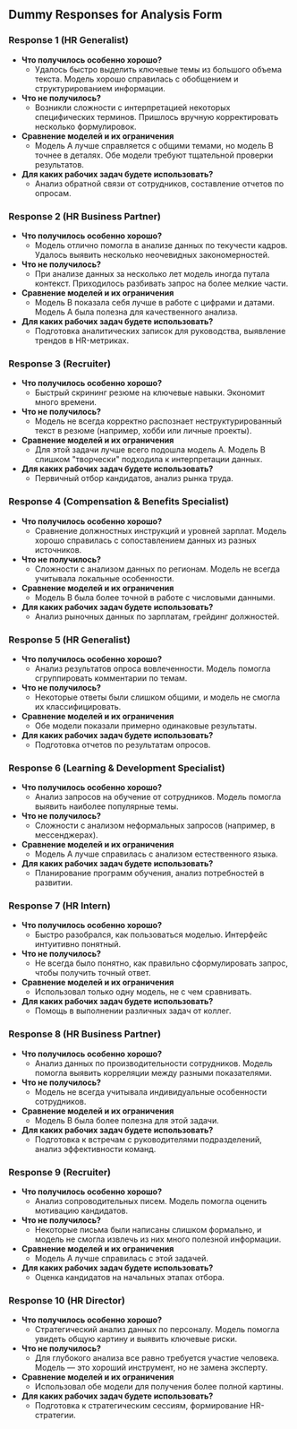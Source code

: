 ## Dummy Responses for Analysis Form

### Response 1 (HR Generalist)

- **Что получилось особенно хорошо?**
  - Удалось быстро выделить ключевые темы из большого объема текста. Модель хорошо справилась с обобщением и структурированием информации.
- **Что не получилось?**
  - Возникли сложности с интерпретацией некоторых специфических терминов. Пришлось вручную корректировать несколько формулировок.
- **Сравнение моделей и их ограничения**
  - Модель A лучше справляется с общими темами, но модель B точнее в деталях. Обе модели требуют тщательной проверки результатов.
- **Для каких рабочих задач будете использовать?**
  - Анализ обратной связи от сотрудников, составление отчетов по опросам.

### Response 2 (HR Business Partner)

- **Что получилось особенно хорошо?**
  - Модель отлично помогла в анализе данных по текучести кадров. Удалось выявить несколько неочевидных закономерностей.
- **Что не получилось?**
  - При анализе данных за несколько лет модель иногда путала контекст. Приходилось разбивать запрос на более мелкие части.
- **Сравнение моделей и их ограничения**
  - Модель B показала себя лучше в работе с цифрами и датами. Модель A была полезна для качественного анализа.
- **Для каких рабочих задач будете использовать?**
  - Подготовка аналитических записок для руководства, выявление трендов в HR-метриках.

### Response 3 (Recruiter)

- **Что получилось особенно хорошо?**
  - Быстрый скрининг резюме на ключевые навыки. Экономит много времени.
- **Что не получилось?**
  - Модель не всегда корректно распознает неструктурированный текст в резюме (например, хобби или личные проекты).
- **Сравнение моделей и их ограничения**
  - Для этой задачи лучше всего подошла модель A. Модель B слишком "творчески" подходила к интерпретации данных.
- **Для каких рабочих задач будете использовать?**
  - Первичный отбор кандидатов, анализ рынка труда.

### Response 4 (Compensation & Benefits Specialist)

- **Что получилось особенно хорошо?**
  - Сравнение должностных инструкций и уровней зарплат. Модель хорошо справилась с сопоставлением данных из разных источников.
- **Что не получилось?**
  - Сложности с анализом данных по регионам. Модель не всегда учитывала локальные особенности.
- **Сравнение моделей и их ограничения**
  - Модель B была более точной в работе с числовыми данными.
- **Для каких рабочих задач будете использовать?**
  - Анализ рыночных данных по зарплатам, грейдинг должностей.

### Response 5 (HR Generalist)

- **Что получилось особенно хорошо?**
  - Анализ результатов опроса вовлеченности. Модель помогла сгруппировать комментарии по темам.
- **Что не получилось?**
  - Некоторые ответы были слишком общими, и модель не смогла их классифицировать.
- **Сравнение моделей и их ограничения**
  - Обе модели показали примерно одинаковые результаты.
- **Для каких рабочих задач будете использовать?**
  - Подготовка отчетов по результатам опросов.

### Response 6 (Learning & Development Specialist)

- **Что получилось особенно хорошо?**
  - Анализ запросов на обучение от сотрудников. Модель помогла выявить наиболее популярные темы.
- **Что не получилось?**
  - Сложности с анализом неформальных запросов (например, в мессенджерах).
- **Сравнение моделей и их ограничения**
  - Модель A лучше справилась с анализом естественного языка.
- **Для каких рабочих задач будете использовать?**
  - Планирование программ обучения, анализ потребностей в развитии.

### Response 7 (HR Intern)

- **Что получилось особенно хорошо?**
  - Быстро разобрался, как пользоваться моделью. Интерфейс интуитивно понятный.
- **Что не получилось?**
  - Не всегда было понятно, как правильно сформулировать запрос, чтобы получить точный ответ.
- **Сравнение моделей и их ограничения**
  - Использовал только одну модель, не с чем сравнивать.
- **Для каких рабочих задач будете использовать?**
  - Помощь в выполнении различных задач от коллег.

### Response 8 (HR Business Partner)

- **Что получилось особенно хорошо?**
  - Анализ данных по производительности сотрудников. Модель помогла выявить корреляции между разными показателями.
- **Что не получилось?**
  - Модель не всегда учитывала индивидуальные особенности сотрудников.
- **Сравнение моделей и их ограничения**
  - Модель B была более полезна для этой задачи.
- **Для каких рабочих задач будете использовать?**
  - Подготовка к встречам с руководителями подразделений, анализ эффективности команд.

### Response 9 (Recruiter)

- **Что получилось особенно хорошо?**
  - Анализ сопроводительных писем. Модель помогла оценить мотивацию кандидатов.
- **Что не получилось?**
  - Некоторые письма были написаны слишком формально, и модель не смогла извлечь из них много полезной информации.
- **Сравнение моделей и их ограничения**
  - Модель A лучше справилась с этой задачей.
- **Для каких рабочих задач будете использовать?**
  - Оценка кандидатов на начальных этапах отбора.

### Response 10 (HR Director)

- **Что получилось особенно хорошо?**
  - Стратегический анализ данных по персоналу. Модель помогла увидеть общую картину и выявить ключевые риски.
- **Что не получилось?**
  - Для глубокого анализа все равно требуется участие человека. Модель — это хороший инструмент, но не замена эксперту.
- **Сравнение моделей и их ограничения**
  - Использовал обе модели для получения более полной картины.
- **Для каких рабочих задач будете использовать?**
  - Подготовка к стратегическим сессиям, формирование HR-стратегии.
